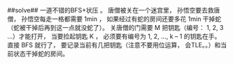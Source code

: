 ﻿##solve##
    一道不错的BFS+状压 。
唐僧被关在一个迷宫里， 孙悟空要去救唐僧， 孙悟空每走一格都需要 1min ， 如果经过有蛇的房间还要多花 1min 干掉蛇（蛇被干掉后再到这一点就没蛇了）。 关唐僧的门需要 M 把钥匙（编号： 1, 2, 3 …）才能打开， 当要捡起钥匙 K ， 必须要有编号为 1, 2, …, k – 1 的钥匙在手。
直接 BFS 就行了， 要记录当前有几把钥匙（注意不要用位运算， 会TLE。。）和当前状态干掉蛇的房间。
